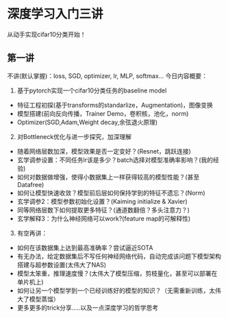 # 深度学习入门三讲

从动手实现cifar10分类开始！

## 第一讲
不讲(默认掌握)：loss, SGD, optimizer, lr, MLP, softmax...
今日内容概要：
1. 基于pytorch实现一个cifar10分类任务的baseline model
  - 特征工程初探(基于transforms的standarlize，Augmentation)，图像变换
  - 模型搭建(前向反向传播，Trainer Demo，卷积核，池化，norm)
  - Optimizer(SGD,Adam,Weight decay,余弦退火原理)
2. 对Bottleneck优化与进一步探究，加深理解
  - 随着网络层数加深，模型效果是否一定变好？(Resnet，跳跃连接)
  - 玄学调参设置：不同任务lr该是多少？batch选择对模型准确率影响？(我的经验)
  - 如何对数据做增强，使得小数据集上一样获得较高的模型性能？(甚至Datafree)
  - 如何让模型快速收敛？模型前后层如何保持学到的特征不遗忘？(Norm)
  - 玄学调参2：模型参数初始化设置？(Kaiming initialize & Xavier)
  - 同等网络层数下如何提取更多特征？(通道数翻倍？多头注意力？)
  - 玄学解释3：为什么神经网络可以work?(feature map的可解释性)
3. 有空再讲：
  - 如何在该数据集上达到最高准确率？尝试逼近SOTA
  - 有无办法，给定数据集后不写任何神经网络代码，自动完成该问题下模型架构搭建与超参数设置(太伟大了NAS)
  - 模型太笨重，推理速度慢？(太伟大了模型压缩，剪枝量化，甚至可以部署在单片机上)
  - 如何让另一个模型学到一个已经训练好的模型的知识？（无需重新训练，太伟大了模型蒸馏）
  - 更多更多的trick分享.....以及一点深度学习的哲学思考